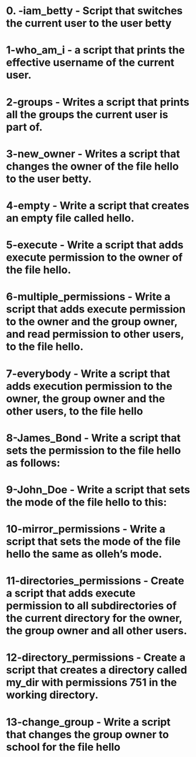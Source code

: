 # 0. -iam_betty - Script that switches the current user to the user betty
# 1-who_am_i -  a script that prints the effective username of the current user.
# 2-groups - Writes a script that prints all the groups the current user is part of.
# 3-new_owner - Writes a script that changes the owner of the file hello to the user betty.
# 4-empty - Write a script that creates an empty file called hello.
# 5-execute - Write a script that adds execute permission to the owner of the file hello.
# 6-multiple_permissions - Write a script that adds execute permission to the owner and the group owner, and read permission to other users, to the file hello.
# 7-everybody - Write a script that adds execution permission to the owner, the group owner and the other users, to the file hello
# 8-James_Bond - Write a script that sets the permission to the file hello as follows:
# 9-John_Doe - Write a script that sets the mode of the file hello to this:
# 10-mirror_permissions - Write a script that sets the mode of the file hello the same as olleh’s mode.
# 11-directories_permissions - Create a script that adds execute permission to all subdirectories of the current directory for the owner, the group owner and all other users.
# 12-directory_permissions - Create a script that creates a directory called my_dir with permissions 751 in the working directory.
# 13-change_group - Write a script that changes the group owner to school for the file hello
##
#
#
#





